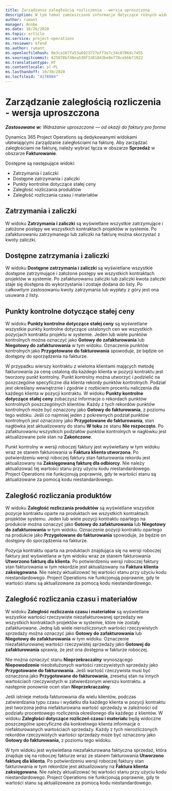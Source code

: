 ```yaml
---
title: Zarządzanie zaległością rozliczenia - wersja uproszczona
description: W tym temat zamieszczono informacje dotyczące różnych widoków dostępnych podczas zarządzania zaległościami na fakturę.
author: rumant
manager: Annbe
ms.date: 10/26/2020
ms.topic: article
ms.service: project-operations
ms.reviewer: kfend
ms.author: rumant
ms.openlocfilehash: 0e3ca167fa53a6923727eff3e7c34c8706dc7455
ms.sourcegitcommit: 625878bf48ea530f3381843be0e778cebbbf1922
ms.translationtype: HT
ms.contentlocale: pl-PL
ms.lasthandoff: 10/30/2020
ms.locfileid: "4176984"
---
```

# <a name="manage-the-billing-backlog---lite"></a>Zarządzanie zaległością rozliczenia - wersja uproszczona

_**Zastosowane w:** Wdrażanie uproszczone — od okazji do faktury pro forma_

Dynamics 365 Project Operations są dedykowanymi widokami ułatwiającymi zarządzanie zaległościami na fakturę. Aby zarządzać zaległościami na fakturę, należy wybrać łącza w obszarze **Sprzedaż** w obszarze **Fakturowanie**. 

Dostępne są następujące widoki:

- Zatrzymania i zaliczki
- Dostępne zatrzymania i zaliczki
- Punkty kontrolne dotyczące stałej ceny
- Zaległość rozliczania produktów
- Zaległość rozliczania czasu i materiałów

## <a name="retainers-and-advances"></a>Zatrzymania i zaliczki

W widoku **Zatrzymania i zaliczki** są wyświetlane wszystkie zatrzymujące i założone postępy we wszystkich kontraktach projektów w systemie. Po zafakturowaniu zatrzymanego lub zaliczki na fakturę można skorzystać z kwoty zaliczki.

## <a name="available-retainers-and-advances"></a>Dostępne zatrzymania i zaliczki

W widoku **Dostępne zatrzymania i zaliczki** są wyświetlane wszystkie dostępne zatrzymujące i założone postępy we wszystkich kontraktach projektów w systemie. Po zafakturowaniu zaliczki lub zaliczki kwota zaliczki staje się dostępna do wykorzystania i zostaje dodana do listy. Po całkowitym zastosowaniu kwoty zatrzymania lub wypłaty z góry jest ona usuwana z listy.

## <a name="fixed-price-milestones"></a>Punkty kontrolne dotyczące stałej ceny

W widoku **Punkty kontrolne dotyczące stałej ceny** są wyświetlane wszystkie punkty kontrolne dotyczące ustalonych cen we wszystkich pozycjach kontraktu projektu w systemie. Jeden lub wiele punktów kontrolnych można oznaczyć jako **Gotowy do zafakturowania** lub **Niegotowy do zafakturowania** w tym widoku. Oznaczenie punktów kontrolnych jako **Przygotowane do fakturowania** spowoduje, że będzie on dostępny do sporządzenia na fakturze.

W przypadku wierszy kontraktu z wieloma klientami mających metodę fakturowania za cenę ustaloną dla każdego klienta w pozycji kontraktu jest tworzony punkt kontrolny. Punkt kontrolny można utworzyć i podzielić na poszczególne specyficzne dla klienta rekordy punktów kontrolnych. Podział jest określany wewnętrznie i zgodnie z rozbiciem procentu naliczenia dla każdego klienta w pozycji kontraktu. W widoku **Punkty kontrolne dotyczące stałej ceny** zobaczysz informacje o rekordach punktów kontrolnych poszczególnych klientów. Każdy z tych rekordów punktów kontrolnych może być oznaczony jako **Gotowy do fakturowania**, z poziomu tego widoku. Jeśli co najmniej jeden z pokrewnych podział punktów kontrolnych jest oznaczony jako **Przygotowane do fakturowania**, stan nagłówka jest aktualizowany do stanu **W toku** ze stanu **Nie rozpoczęto**. Po zafakturowaniu wszystkich podziałów punktów kontrolnych w nagłówku jest aktualizowane pole stan na **Zakończone**.

Punkt kontrolny w wersji roboczej faktury jest wyświetlany w tym widoku wraz ze stanem fakturowania w **Faktura klienta utworzona**. Po potwierdzeniu wersji roboczej faktury stan fakturowania rekordu jest aktualizowany na **Zaksięgowaną fakturę dla odbiorcy**. Nie należy aktualizować tej wartości stanu przy użyciu kodu niestandardowego. Project Operations nie funkcjonują poprawnie, gdy te wartości stanu są aktualizowane za pomocą kodu niestandardowego.

## <a name="product-billing-backlog"></a>Zaległość rozliczania produktów

W widoku **Zaległość rozliczania produktów** są wyświetlane wszystkie pozycje kontraktu oparte na produktach we wszystkich kontraktach projektów systemu. Jeden lub wiele pozycji kontraktu opartego na produkcie można oznaczyć jako **Gotowy do zafakturowania** lub **Niegotowy do zafakturowania** w tym widoku. Oznaczenie pozycji kontraktu opartego na produkcie jako **Przygotowane do fakturowania** spowoduje, że będzie on dostępny do sporządzenia na fakturze.

Pozycja kontraktu oparta na produktach znajdująca się na wersji roboczej faktury jest wyświetlana w tym widoku wraz ze stanem fakturowania **Utworzono fakturę dla klienta**. Po potwierdzeniu wersji roboczej faktury stan fakturowania w tym rekordzie jest aktualizowany na **Faktura klienta zaksięgowana**. Nie należy aktualizować tej wartości stanu przy użyciu kodu niestandardowego. Project Operations nie funkcjonują poprawnie, gdy te wartości stanu są aktualizowane za pomocą kodu niestandardowego.

## <a name="time-and-material-billing-backlog"></a>Zaległość rozliczania czasu i materiałów

W widoku **Zaległość rozliczania czasu i materiałów** są wyświetlane wszystkie wartości rzeczywiste niezafakturowanej sprzedaży we wszystkich kontraktach projektów w systemie, które nie zostały zafakturowane. Jedną lub wiele nierozliczonych wartości rzeczywistych sprzedaży można oznaczyć jako **Gotowy do zafakturowania** lub **Niegotowy do zafakturowania** w tym widoku. Oznaczenie niezafakturowanej wartości rzeczywistej sprzedaży jako **Gotowej do zafakturowania** sprawia, że jest ona dostępna w fakturze roboczej.

Nie można oznaczyć stanu **Nieprzekraczalny** wynoszącego **Niepowodzenie** nieobsłużonych wartości rzeczywistych sprzedaży jako **Przygotowane do fakturowania**. Jeśli wartość rzeczywista musi być oznaczona jako **Przygotowane do fakturowania**, zresetuj stan na innych wartościach rzeczywistych w zatwierdzonym wierszu kontraktu. a następnie ponownie oceń stan **Nieprzekraczalny**.

Jeśli istnieje metoda fakturowania dla wielu klientów, podczas zatwierdzania typu czasu i wydatku dla każdego klienta w pozycji kontraktu jest tworzona jedna niefakturowana wartość sprzedaży w zależności od podziału procentowego rozliczenia określonego dla każdego z klientów. W widoku **Zaległości dotyczące rozliczeń czasu i materiału** będą widoczne poszczególne specyficzne dla konkretnego klienta informacje o niefakturowanych wartościach sprzedaży. Każdy z tych nierozliczonych rekordów rzeczywistych wartości sprzedaży może być oznaczony jako **Gotowy do fakturowania**, z poziomu tego widoku.

W tym widoku jest wyświetlana niezafakturowana faktyczna sprzedaż, która znajduje się na roboczej fakturze wraz ze stanem fakturowania **Utworzono fakturę dla klienta**. Po potwierdzeniu wersji roboczej faktury stan fakturowania w tym rekordzie jest aktualizowany na **Faktura klienta zaksięgowana**. Nie należy aktualizować tej wartości stanu przy użyciu kodu niestandardowego. Project Operations nie funkcjonują poprawnie, gdy te wartości stanu są aktualizowane za pomocą kodu niestandardowego.

